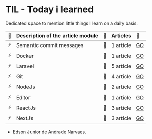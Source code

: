 # TIL - Today i learned
Dedicated space to mention little things I learn on a daily basis.


|   :pencil:                | Description of the article module             | :checkered_flag:           | Articles                    | :rocket:                   |
|:--------------------------|:----------------------------------------------|:---------------------------|:----------------------------|:---------------------------|
| :zap:                     | Semantic commit messages                      | :bookmark:                 | 1 article                   |[GO](https://github.com/edsonjuniornarvaes/til/tree/master/semantic-commit-messages) 
| :zap:                     | Docker                                        | :bookmark:                 | 1 article                   |[GO](https://github.com/edsonjuniornarvaes/til/tree/master/docker) 
| :zap:                     | Laravel                                       | :bookmark:                 | 5 article                   |[GO](https://github.com/edsonjuniornarvaes/til/tree/master/laravel)
| :zap:                     | Git                                           | :bookmark:                 | 4 article                   |[GO](https://github.com/edsonjuniornarvaes/til/tree/master/git)
| :zap:                     | NodeJs                                        | :bookmark:                 | 2 article                   |[GO](https://github.com/edsonjuniornarvaes/til/tree/master/nodejs)
| :zap:                     | Editor                                        | :bookmark:                 | 1 article                   |[GO](https://github.com/edsonjuniornarvaes/til/tree/master/editor)
| :zap:                     | ReactJs                                       | :bookmark:                 | 3 article                   |[GO](https://github.com/edsonjuniornarvaes/til/tree/master/react)
| :zap:                     | NextJs                                        | :bookmark:                 | 3 article                   |[GO](https://github.com/edsonjuniornarvaes/til/tree/master/next)

- Edson Junior de Andrade Narvaes.
